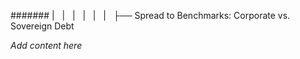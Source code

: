 ####### |   |   |   |   |   |   ├── Spread to Benchmarks: Corporate vs. Sovereign Debt

*Add content here*